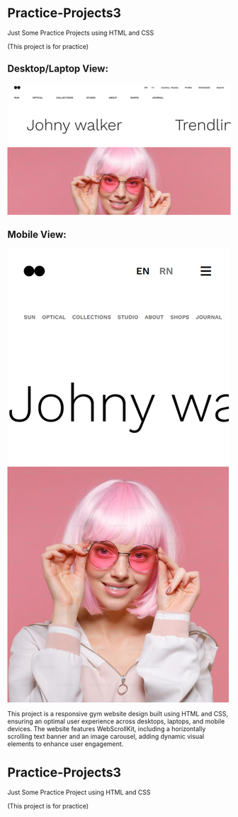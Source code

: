 <h1>Practice-Projects3</h1>
Just Some Practice Projects using HTML and CSS

(This project is for practice)

<h2>Desktop/Laptop View:</h2>

<img src="scrollkitLap.png" alt="Desktop/Laptop View">

<h2>Mobile View:</h2>

<img src="scrollkitMobile.png" alt="Mobile View">

<p>This project is a responsive gym website design built using HTML and CSS, ensuring an optimal user experience across desktops, laptops, and mobile devices. The website features WebScrollKit, including a horizontally scrolling text banner and an image carousel, adding dynamic visual elements to enhance user engagement.</p>

# Practice-Projects3
Just Some Practice Project using HTML and CSS

(This project is for practice)


